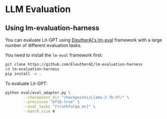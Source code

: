 # LLM Evaluation

## Using lm-evaluation-harness

You can evaluate Lit-GPT using [EleutherAI's lm-eval](https://github.com/EleutherAI/lm-evaluation-harness/tree/master) framework with a large number of different evaluation tasks.

You need to install the `lm-eval` framework first:

```bash
git clone https://github.com/EleutherAI/lm-evaluation-harness
cd lm-evaluation-harness
pip install -e .
```

To evaluate Lit-GPT:

```bash
python eval/eval_adapter.py \
        --checkpoint_dir "checkpoints/Llama-2-7b-hf/" \
        --precision "bf16-true" \
        --eval_tasks "[truthfulqa_mc]" \
        --batch_size 4
```
